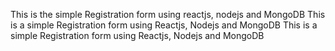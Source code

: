 This is the simple Registration form using reactjs, nodejs and MongoDB
This is a simple Registration form using Reactjs, Nodejs and MongoDB
This is a simple Registration form using Reactjs, Nodejs and MongoDB 
